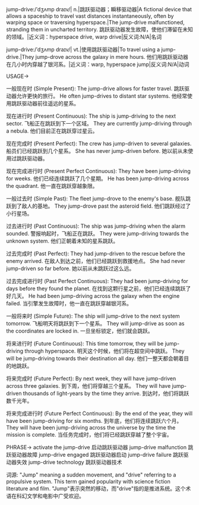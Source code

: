 jump-drive:/ˈdʒʌmp draɪv/| n.|跳跃驱动器；瞬移驱动器|A fictional device that allows a spaceship to travel vast distances instantaneously, often by warping space or traversing hyperspace.|The jump-drive malfunctioned, stranding them in uncharted territory. 跳跃驱动器发生故障，使他们滞留在未知的领域。|近义词：hyperspace drive, warp drive|反义词:N/A|名词

jump-drive:/ˈdʒʌmp draɪv/| vt.|使用跳跃驱动器|To travel using a jump-drive.|They jump-drove across the galaxy in mere hours. 他们用跳跃驱动器在几小时内穿越了银河系。|近义词：warp, hyperspace jump|反义词:N/A|动词


USAGE->

一般现在时 (Simple Present):
The jump-drive allows for faster travel. 跳跃驱动器允许更快的旅行。
He often jump-drives to distant star systems. 他经常使用跳跃驱动器前往遥远的星系。

现在进行时 (Present Continuous):
The ship is jump-driving to the next sector. 飞船正在跳跃到下一个区域。
They are currently jump-driving through a nebula. 他们目前正在跳跃穿过星云。

现在完成时 (Present Perfect):
The crew has jump-driven to several galaxies. 船员们已经跳跃到几个星系。
She has never jump-driven before. 她以前从未使用过跳跃驱动器。

现在完成进行时 (Present Perfect Continuous):
They have been jump-driving for weeks. 他们已经连续跳跃了几个星期。
He has been jump-driving across the quadrant. 他一直在跳跃穿越象限。

一般过去时 (Simple Past):
The fleet jump-drove to the enemy's base. 舰队跳跃到了敌人的基地。
They jump-drove past the asteroid field. 他们跳跃经过了小行星场。


过去进行时 (Past Continuous):
The ship was jump-driving when the alarm sounded. 警报响起时，飞船正在跳跃。
They were jump-driving towards the unknown system. 他们正朝着未知的星系跳跃。

过去完成时 (Past Perfect):
They had jump-driven to the rescue before the enemy arrived. 在敌人到达之前，他们已经跳跃到救援地点。
She had never jump-driven so far before. 她以前从未跳跃过这么远。

过去完成进行时 (Past Perfect Continuous):
They had been jump-driving for days before they found the planet.  在找到这颗行星之前，他们已经连续跳跃了好几天。
He had been jump-driving across the galaxy when the engine failed. 当引擎发生故障时，他一直在跳跃穿越银河系。

一般将来时 (Simple Future):
The ship will jump-drive to the next system tomorrow. 飞船明天将跳跃到下一个星系。
They will jump-drive as soon as the coordinates are locked in. 一旦坐标锁定，他们就会跳跃。

将来进行时 (Future Continuous):
This time tomorrow, they will be jump-driving through hyperspace. 明天这个时候，他们将在超空间中跳跃。
They will be jump-driving towards their destination all day. 他们一整天都会朝着目的地跳跃。

将来完成时 (Future Perfect):
By next week, they will have jump-driven across three galaxies. 到下周，他们将穿越三个星系。
They will have jump-driven thousands of light-years by the time they arrive. 到达时，他们将跳跃数千光年。

将来完成进行时 (Future Perfect Continuous):
By the end of the year, they will have been jump-driving for six months. 到年底，他们将连续跳跃六个月。
They will have been jump-driving across the universe by the time the mission is complete. 当任务完成时，他们将已经跳跃穿越了整个宇宙。


PHRASE->
activate the jump-drive  启动跳跃驱动器
jump-drive malfunction  跳跃驱动器故障
jump-drive engaged  跳跃驱动器启动
jump-drive failure  跳跃驱动器失效
jump-drive technology  跳跃驱动器技术

词源:  "Jump" meaning a sudden movement, and "drive" referring to a propulsive system.  This term gained popularity with science fiction literature and film. "Jump"表示突然的移动，而"drive"指的是推进系统。这个术语在科幻文学和电影中广受欢迎。
